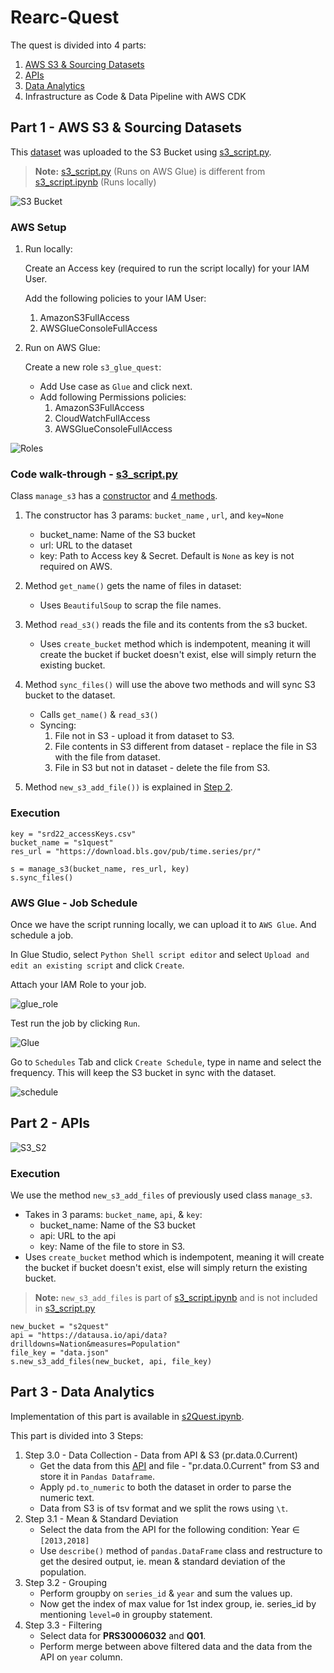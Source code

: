 # Rearc-Quest

The quest is divided into 4 parts:

1. [AWS S3 & Sourcing Datasets](#part-1---aws-s3--sourcing-datasets)
2. [APIs](#part-2---apis)
3. [Data Analytics](#part-3---data-analytics)
4. Infrastructure as Code & Data Pipeline with AWS CDK

## Part 1 - AWS S3 & Sourcing Datasets

This [dataset](https://download.bls.gov/pub/time.series/pr/) was uploaded to the S3 Bucket using [s3_script.py](https://github.com/Rearc-Quest/s3_script.py).

> **Note:** [s3_script.py](https://github.com/Rearc-Quest/s3_script.py) (Runs on AWS Glue) is different from [s3_script.ipynb](https://github.com/Rearc-Quest/s3_script.ipynb) (Runs locally)

![S3 Bucket](./imgs/s3_contents.png "S3 Bucket")

### AWS Setup

1. Run locally:

    Create an Access key (required to run the script locally) for your IAM User.

    Add the following policies to your IAM User:
    1. AmazonS3FullAccess
    2. AWSGlueConsoleFullAccess

2. Run on AWS Glue:

    Create a new role `s3_glue_quest`:
    * Add Use case as `Glue` and click next.
    * Add following Permissions policies:
        1. AmazonS3FullAccess
        2. CloudWatchFullAccess
        3. AWSGlueConsoleFullAccess

![Roles](./imgs/roles.png "Roles")

### Code walk-through - [s3_script.py](https://github.com/Rearc-Quest/s3_script.py)

Class `manage_s3` has a <u>constructor</u> and <u>4 methods</u>.

1. The constructor has 3 params: `bucket_name` , `url`, and `key=None`
   * bucket_name: Name of the S3 bucket
   * url: URL to the dataset
   * key: Path to Access key & Secret. Default is `None` as key is not required on AWS.

2. Method `get_name()` gets the name of files in dataset:
   * Uses `BeautifulSoup` to scrap the file names.
  
3. Method `read_s3()` reads the file and its contents from the s3 bucket.
   * Uses `create_bucket` method which is indempotent, meaning it will create the bucket if bucket doesn't exist, else will simply return the existing bucket.

4. Method `sync_files()` will use the above two methods and will sync S3 bucket to the dataset.
   * Calls `get_name()` & `read_s3()`
   * Syncing:
     1. File not in S3 - upload it from dataset to S3.
     2. File contents in S3 different from dataset - replace the file in S3 with the file from dataset.
     3. File in S3 but not in dataset - delete the file from S3.

5. Method `new_s3_add_file())` is explained in [Step 2](#part-2---apis).

### Execution

```
key = "srd22_accessKeys.csv"
bucket_name = "s1quest"
res_url = "https://download.bls.gov/pub/time.series/pr/"

s = manage_s3(bucket_name, res_url, key)
s.sync_files()
```

### AWS Glue - Job Schedule
Once we have the script running locally, we can upload it to `AWS Glue`. And schedule a job.

In Glue Studio, select `Python Shell script editor` and select `Upload and edit an existing script` and click `Create`.

Attach your IAM Role to your job.

![glue_role](./imgs/glue_role.png "AWS Glue Role")

Test run the job by clicking `Run`.

![Glue](./imgs/glue.png "AWS Glue")

Go to `Schedules` Tab and click `Create Schedule`, type in name and select the frequency. This will keep the S3 bucket in sync with the dataset.

![schedule](./imgs/schedule.png "Job Schedule")

## Part 2 - APIs

![S3_S2](./imgs/s3_s2.png "S3 Bucket")

### Execution

We use the method `new_s3_add_files` of previously used class `manage_s3`.
* Takes in 3 params: `bucket_name`, `api`, & `key`:
   * bucket_name: Name of the S3 bucket
   * api: URL to the api
   * key: Name of the file to store in S3.
* Uses `create_bucket` method which is indempotent, meaning it will create the bucket if bucket doesn't exist, else will simply return the existing bucket.

> **Note:** `new_s3_add_files` is part of [s3_script.ipynb](https://github.com/Rearc-Quest/s3_script.ipynb) and is not included in [s3_script.py](https://github.com/Rearc-Quest/s3_script.py)
```
new_bucket = "s2quest"
api = "https://datausa.io/api/data?drilldowns=Nation&measures=Population"
file_key = "data.json"
s.new_s3_add_files(new_bucket, api, file_key)
```

## Part 3 - Data Analytics
Implementation of this part is available in [s2Quest.ipynb](https://github.com/Rearc-Quest/s2Quest.ipynb).

This part is divided into 3 Steps:
1. Step 3.0 - Data Collection - Data from API & S3 (pr.data.0.Current)
   * Get the data from this [API](https://datausa.io/api/data?drilldowns=Nation&measures=Population) and file - "pr.data.0.Current" from S3 and store it in `Pandas Dataframe`.
   * Apply `pd.to_numeric` to both the dataset in order to parse the numeric text.
   * Data from S3 is of tsv format and we split the rows using `\t`.
2. Step 3.1 - Mean & Standard Deviation
   * Select the data from the API for the following condition: Year $\in$ `[2013,2018]`
   * Use `describe()` method of `pandas.DataFrame` class and restructure to get the desired output, ie. mean & standard deviation of the population.
3. Step 3.2 - Grouping
   * Perform groupby on `series_id` & `year` and sum the values up.
   * Now get the index of max value for 1st index group, ie. series_id by mentioning `level=0` in groupby statement.
4. Step 3.3 - Filtering
   * Select data for **PRS30006032** and **Q01**.
   * Perform merge between above filtered data and the data from the API on `year` column.